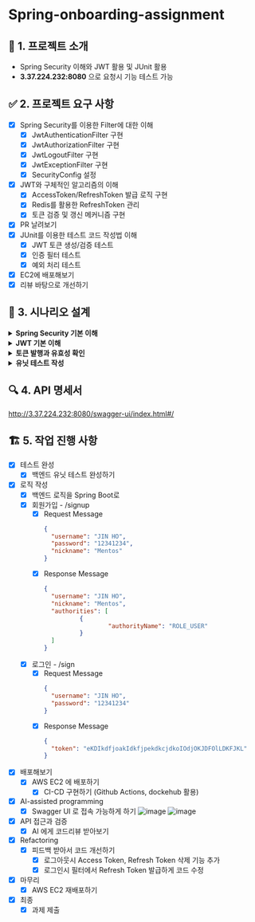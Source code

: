 # Spring-onboarding-assignment
## 🏫 1. 프로젝트 소개
- Spring Security 이해와 JWT 활용 및 JUnit 활용
- **3.37.224.232:8080** 으로 요청시 기능 테스트 가능

## ✅ 2. 프로젝트 요구 사항
- [x] Spring Security를 이용한 Filter에 대한 이해
  - [x] JwtAuthenticationFilter 구현
  - [x] JwtAuthorizationFilter 구현
  - [x] JwtLogoutFilter 구현
  - [x] JwtExceptionFilter 구현
  - [x] SecurityConfig 설정
- [x] JWT와 구체적인 알고리즘의 이해
  - [x] AccessToken/RefreshToken 발급 로직 구현
  - [x] Redis를 활용한 RefreshToken 관리
  - [x] 토큰 검증 및 갱신 메커니즘 구현
- [x] PR 날려보기
- [x] JUnit를 이용한 테스트 코드 작성법 이해
  - [x] JWT 토큰 생성/검증 테스트
  - [x] 인증 필터 테스트
  - [x] 예외 처리 테스트
- [x] EC2에 배포해보기
- [x] 리뷰 바탕으로 개선하기

## 📌 3. 시나리오 설계
<details>
<summary><b>Spring Security 기본 이해</b></summary>
  
### Filter란 무엇인가? (with Interceptor, AOP)
- Filter는 HTTP 요청과 응답을 변경할 수 잇는 재사용 가능한 코드입니다.
- 디자인 패턴의 책임 연쇄 패턴의 대표적인 예시입니다.

1. **Filter**
   - J2EE 스펙의 서블릿 기능
   - request/response의 최전방에서 처리
   - web.xml에 설정
   - Web Container에서 관리
   - ServletRequest/ServletResponse 조작 가능
2. **Interceptor**
   - Spring MVC에서 제공하는 기능
   - Spring Container에서 관리
   - Controller 호출 전후에 처리
   - HandlerInterceptor를 구현하여 사용
3. **AOP**
   - Spring Framework에서 제공하는 기능
   - 메소드 전후 처리
   - 비즈니스 로직과 관련된 부분을 처리

### Spring Security란?
- Spring Security는 Spring 기반의 애플리케이션의 보안(인증과 권한, 인가 등)을 담당하는 스프링 하위 프레임워크입니다.

1. **보안 관련 주요 기능**
   - 인증(Authentication)
   - 권한/인가(Authorization)
   - 암호화
   - CSRF 공격 방지
   - Session 관리

2. **주요 용어**
   - Principal (접근 주체): 보호받는 리소스에 접근하는 대상
   - Authentication (인증): 사용자가 누구인지 확인하는 절차
   - Authorization (인가): 인증된 사용자가 리소스에 접근할 권한이 있는지 확인
   - Credential (비밀번호): 리소스에 접근하는 대상의 비밀번호

3. **기본 구조**
   - SecurityContextHolder: 보안 주체의 세부 정보를 포함하는 컨텍스트 정보 저장
   - SecurityContext: Authentication을 보관하는 역할
   - Authentication: 현재 접근하는 주체의 정보와 권한을 담는 인터페이스
   - UsernamePasswordAuthenticationToken: Authentication을 구현한 대표적인 클래스
</details>

<details>
<summary><b>JWT 기본 이해</b></summary>
  
### JWT란 무엇인가요?
- JWT는 당사자 간 정보를 JSON 객체로 안전하게 전송하기 위한 독립적인 방식을 정의하는 개방형 표준(RFC 7519)입니다.
- 이 정보는 디지털 서명이 되어있으므로 신뢰할 수 있습니다.

### JWT 구조
1. **Header (헤더)**
  ```json
  {
    "alg": "HS256",  // 서명 알고리즘
    "typ": "JWT"     // 토큰 유형
  }
```
2. **Payload (내용)**
  ```json
  {
    "sub": "1234567890",     // 사용자 식별자
    "name": "John Doe",      // 사용자 이름
    "auth": "ROLE_USER",     // 사용자 권한
    "iat": 1516239022,       // 토큰 발행 시간
    "exp": 1516242622       // 토큰 만료 시간
  }
```
3. **Signature (서명)**
  ```
  HMACSHA256(
    base64UrlEncode(header) + "." +
    base64UrlEncode(payload),
    secret
  )
```

### JWT  특징
1. **상태 비저장(Stateless)**
   - 서버에 별도의 저장소가 필요 없음
   - 서버 확장성이 좋음
2. **자가 수용적(Self-contained)**
   - 필요한 모든 정보를 토큰 자체에 포함
   - 별도의 조회 없이 인증 가능
3. **보안성**
   - 디지털 서명으로 변조 방지
   - HTTPS와 함께 사용 시 보안성 향상

### JWT 동작 방식
1. 클라이언트가 서버에 인증 정보(아이디/비밀번호)를 전송
2. 서버는 인증 정보를 확인하고 JWT 생성
3. 서버가 클라이언트에게 JWT 전달
4. 클라이언트는 이후 요청 시 JWT를 함께 전송
5. 서버는 JWT를 검증하고 요청 처리

### JWT 장단점
1. **장점**
   - 서버 부하 감소 (Stateless)
   - 확장성이 좋음
   - 클라이언트 독립적인 인증 방식
3. **단점**
   - 토큰 크기가 상대적으로 큼
   - 한번 발급된 토큰은 만료 전까지 취소 어려움
   - Payload 정보가 암호화되지 않음

### 토큰 종류
1. **Access Token**
   - 실제 인증에 사용되는 토큰
   - 비교적 짧은 유효기간 (예: 30분)
2. **Refresh Token**
   - Access Token 재발급용 토큰
   - 비교적 긴 유효기간 (예: 1주)
   - 보안을 위해 데이터베이스에 저장
</details>

<details>
<summary><b>토큰 발행과 유효성 확인</b></summary>

### 1. 토큰 발행 테스트
#### 1.1 Access Token 발행
- [x] 유효한 사용자 정보로 Access Token 생성 성공
 ```java
 @Test
 void Access_Token_생성_성공() {
     String username = "testUser";
     UserRole role = UserRole.ROLE_USER;
     String token = jwtUtil.createAccessToken(username, role);
     
     assertThat(token).isNotNull();
     Claims claims = jwtUtil.getUserInfoFromToken(token);
     assertThat(claims.getSubject()).isEqualTo(username);
     assertThat(claims.get("auth")).isEqualTo(role.getAuthority());
 }
```
#### 1.2 Refresh Token 발행
- [x] 유효한 사용자 정보로 Refresh Token 생성 및 Redis 저장
 ```java
@Test
void Refresh_Token_생성_성공() {
    String username = "testUser";
    UserRole role = UserRole.ROLE_USER;
    String token = jwtUtil.createRefreshToken(username, role);
    
    assertThat(token).isNotNull();
    verify(redisTemplate).opsForValue().set(
        eq(username), anyString(), eq(REFRESH_TOKEN_TIME), any()
    );
}
```

### 2. 토큰 검증 테스트
#### 2.1 Access Token 검증
- [x] 유효한 Access Token 검증 성공
 ```java
@Test
void Access_Token_검증_성공() {
    String token = jwtUtil.createAccessToken("testUser", UserRole.ROLE_USER);
    boolean isValid = jwtUtil.validateToken(token);
    assertThat(isValid).isTrue();
}
```
- [x] 만료된 Access Token 검증
 ```java
@Test
void 만료된_Access_Token_검증() {
    String token = jwtUtil.createToken("testUser", UserRole.ROLE_USER, -1);
    assertThatThrownBy(() -> jwtUtil.validateToken(token))
        .isInstanceOf(GlobalException.class);
}
```

#### 2.2 Refresh Token 검증
- [x] 유효한 Refresh Token 검증 성공
 ```java
@Test
void Refresh_Token_검증_성공() {
    String token = jwtUtil.createRefreshToken("testUser", UserRole.ROLE_USER);
    boolean isValid = jwtUtil.validateRefreshToken(token);
    assertThat(isValid).isTrue();
}
```

- [x] Redis에 저장된 Refresh Token 일치 여부 확인
 ```java
@Test
void Redis에_저장된_RefreshToken_확인() {
    String username = "testUser";
    String token = jwtUtil.createRefreshToken(username, UserRole.ROLE_USER);
    
    when(redisTemplate.opsForValue().get(username)).thenReturn(token);
    Optional<String> savedToken = jwtUtil.getRefreshTokenFromRedis(username);
    
    assertThat(savedToken).isPresent();
    assertThat(savedToken.get()).isEqualTo(token);
}
```
</details>

<details>
<summary><b>유닛 테스트 작성</b></summary>

### 테스트 작성 시 주의사항
1. **테스트 격리**
  - 각 테스트는 독립적으로 실행 가능해야 함
  - @BeforeEach로 테스트 환경 초기화
2. **명확한 테스트 네이밍**
  - 테스트 목적이 명확히 드러나도록 작성
  - 한글 사용 가능
3. **Given-When-Then 패턴**
  - Given: 테스트 준비
  - When: 테스트 실행
  - Then: 결과 검증

### JwtUtil 테스트
```java
@ExtendWith(MockitoExtension.class)
class JwtUtilTest {
   @Mock
   private RedisTemplate<String, String> redisTemplate;

   @Mock
   private ValueOperations<String, String> valueOperations;

   private JwtUtil jwtUtil;
   private final String TEST_SECRET_KEY = "c3ByaW5nLWJvb3Qtc2VjdXJpdHktand0LXR1dG9yaWFsLWppd29vbi1zcHJpbmctYm9vdC1zZWN1cml0eS1qd3QtdHV0b3JpYWwK";

   @BeforeEach
   void setUp() {
       jwtUtil = new JwtUtil(redisTemplate);
       ReflectionTestUtils.setField(jwtUtil, "secretKey", TEST_SECRET_KEY);
       jwtUtil.init();
   }

   @Nested
   @DisplayName("AccessToken 테스트")
   class AccessTokenTest {
       @Test
       @DisplayName("AccessToken 생성 성공")
       void createAccessToken_Success() {
           // given
           String username = "testUser";
           UserRole role = UserRole.ROLE_USER;

           // when
           String token = jwtUtil.createAccessToken(username, role);

           // then
           assertThat(token).isNotNull();
           Claims claims = jwtUtil.getUserInfoFromToken(token);
           assertThat(claims.getSubject()).isEqualTo(username);
           assertThat(claims.get(JwtUtil.AUTHORIZATION_KEY)).isEqualTo(role.getAuthority());
       }

       @Test
       @DisplayName("만료된 AccessToken 검증")
       void validateExpiredAccessToken() {
           // given
           String username = "testUser";
           UserRole role = UserRole.ROLE_USER;
           String token = jwtUtil.createToken(username, role, -1);

           // when & then
           assertThatThrownBy(() -> jwtUtil.validateToken(token))
               .isInstanceOf(GlobalException.class);
       }
   }

   @Nested
   @DisplayName("RefreshToken 테스트")
   class RefreshTokenTest {
       @BeforeEach
       void setUpRedis() {
           when(redisTemplate.opsForValue()).thenReturn(valueOperations);
       }

       @Test
       @DisplayName("RefreshToken 생성 및 Redis 저장")
       void createAndSaveRefreshToken() {
           // given
           String username = "testUser";
           UserRole role = UserRole.ROLE_USER;

           // when
           String token = jwtUtil.createRefreshToken(username, role);

           // then
           assertThat(token).isNotNull();
           verify(valueOperations).set(
               eq(username),
               anyString(),
               eq(jwtUtil.REFRESH_TOKEN_TIME),
               any()
           );
       }
   }
}
```
</details>

## 🔍 4. API 명세서
http://3.37.224.232:8080/swagger-ui/index.html#/

## 🏗️ 5. 작업 진행 사항
- [x] 테스트 완성
  - [x] 백엔드 유닛 테스트 완성하기
- [x] 로직 작성
  - [x] 백엔드 로직을 Spring Boot로
  - [x] 회원가입 - /signup
    - [x] Request Message
      ```json
      {
      	"username": "JIN HO",
      	"password": "12341234",
      	"nickname": "Mentos"
      }
      ```
    - [x] Response Message
      ```json
      {
      	"username": "JIN HO",
      	"nickname": "Mentos",
      	"authorities": [
      			{
      					"authorityName": "ROLE_USER"
      			}
      	]		
      }
      ```
  - [x] 로그인 - /sign
    - [x] Request Message
      ```json
      {
      	"username": "JIN HO",
      	"password": "12341234"
      }
      ```
    - [x] Response Message
      ```json
      {
      	"token": "eKDIkdfjoakIdkfjpekdkcjdkoIOdjOKJDFOlLDKFJKL"
      }
      ```
- [x] 배포해보기
  - [x] AWS EC2 에 배포하기
    - [x] CI-CD 구현하기 (Github Actions, dockehub 활용)
- [x] AI-assisted programming
  - [x] Swagger UI 로 접속 가능하게 하기
    ![image](https://github.com/user-attachments/assets/2b06983d-e1be-4654-a58a-503178520697)
    ![image](https://github.com/user-attachments/assets/b66538bd-9ca6-44b2-ab14-09a5e8b24a25)
- [x] API 접근과 검증
  - [x] AI 에게 코드리뷰 받아보기
- [x] Refactoring
  - [x] 피드백 받아서 코드 개선하기
    - [x] 로그아웃시 Access Token, Refresh Token 삭제 기능 추가
    - [x] 로그인시 필터에서 Refresh Token 발급하게 코드 수정
- [x] 마무리
  - [x] AWS EC2 재배포하기
- [x] 최종
  - [x] 과제 제출
